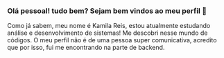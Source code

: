### Olá pessoal! tudo bem? Sejam bem vindos ao meu perfil 👋

Como já sabem, meu nome é Kamila Reis, estou atualmente estudando análise e desenvolvimento de sistemas! Me descobri nesse mundo de códigos.
O meu perfil não é de uma pessoa super comunicativa, acredito que por isso, fui me encontrando na parte de backend.
